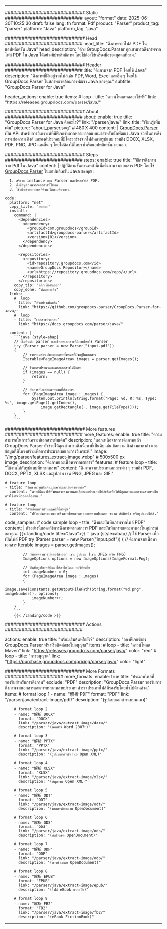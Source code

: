 


---
############################# Static ############################
layout: "format"
date:  2025-06-30T10:25:30
draft: false
lang: th
format: Pdf
product: "Parser"
product_tag: "parser"
platform: "Java"
platform_tag: "java"

############################# Head ############################
head_title: "ดึงภาพจากไฟล์ PDF ในแอปพลิเคชัน Java"
head_description: "ด้วย GroupDocs.Parser คุณสามารถดึงภาพจากไฟล์ PDF ใน Java ได้อย่างมีประสิทธิภาพ โดยไม่ต้องใช้เครื่องมือของบุคคลที่สาม."

############################# Header ############################
title: "ดึงภาพจาก PDF โดยใช้ Java" 
description: "ดึงภาพที่ฝังอยู่จากไฟล์เช่น PDF, Word, Excel และอื่น ๆ โดยใช้ GroupDocs.Parser ในสภาพแวดล้อมการพัฒนา Java ของคุณ."
subtitle: "GroupDocs.Parser for Java" 

header_actions:
  enable: true
  items:
    #  loop
    - title: "ดาวน์โหลดทดลองใช้ฟรี"
      link: "https://releases.groupdocs.com/parser/java/"
      
############################# About ############################
about:
    enable: true
    title: "GroupDocs.Parser for Java คืออะไร?"
    link: "/parser/java/"
    link_title: "เรียนรู้เพิ่มเติม"
    picture: "about_parser.svg" # 480 X 400
    content: |
       [GroupDocs.Parser](/parser/java/) เป็น API สำหรับการวิเคราะห์ที่มีฟีเจอร์หลากหลาย ออกแบบมาสำหรับนักพัฒนา Java ช่วยในการดึงภาพ ข้อความ ลิงค์ และองค์ประกอบที่มีโครงสร้างจากไฟล์หลายรูปแบบ รวมถึง DOCX, XLSX, PDF, PNG, JPG และอื่น ๆ โดยไม่ต้องใช้ไลบรารีหรือแอปพลิเคชันภายนอก.

############################# Steps ############################
steps:
    enable: true
    title: "วิธีการดึงภาพจาก Pdf ใน Java"
    content: |
      ปฏิบัติตามขั้นตอนเหล่านี้เพื่อดึงภาพจากเอกสาร PDF โดยใช้ [GroupDocs.Parser](/parser/java/) ในแอปพลิเคชัน Java ของคุณ:
      
      1. สร้างอ instance ของ Parser และโหลดไฟล์ PDF.
      2. ดึงข้อมูลภาพจากเอกสารที่โหลด.
      3. ใช้หรือส่งออกภาพที่ดึงมาได้ตามต้องการ.
   
    code:
      platform: "net"
      copy_title: "คัดลอก"
      install:
        command: |
          <dependencies>
            <dependency>
              <groupId>com.groupdocs</groupId>
              <artifactId>groupdocs-parser</artifactId>
              <version>{0}</version>
            </dependency>
          </dependencies>

          <repositories>
            <repository>
              <id>repository.groupdocs.com</id>
              <name>GroupDocs Repository</name>
              <url>https://repository.groupdocs.com/repo/</url>
            </repository>
          </repositories>
        copy_tip: "คลิกเพื่อคัดลอก"
        copy_done: "คัดลอกแล้ว"
      links:
        #  loop
        - title: "ตัวอย่างเพิ่มเติม"
          link: "https://github.com/groupdocs-parser/GroupDocs.Parser-for-Java/"
        #  loop
        - title: "เอกสารประกอบ"
          link: "https://docs.groupdocs.com/parser/java/"
          
      content: |
        ```java {style=abap}
        // เริ่มต้นตัว parser และโหลดเอกสารที่มีภาพโดยใช้ Parser
        try (Parser parser = new Parser("input.pdf"))
        {
            // รวบรวมส่วนประกอบภาพทั้งหมดที่ฝังอยู่ในเอกสาร
            Iterable<PageImageArea> images = parser.getImages();

            // ข้ามการประมวลผลหากเอกสารไม่มีภาพ
            if (images == null) {
                return;
            }

            // จัดการกับแต่ละภาพตามที่ต้องการ
            for (PageImageArea image : images) {
                System.out.println(String.format("Page: %d, R: %s, Type: %s", image.getPage().getIndex(), 
                    image.getRectangle(), image.getFileType()));
            }
        }
        ```            

############################# More features ############################
more_features:
  enable: true
  title: "ความสามารถในการวิเคราะห์เอกสารเพิ่มเติม"
  description: "นอกเหนือจากการดึงภาพแล้ว GroupDocs.Parser ยังช่วยให้คุณสามารถดึงเนื้อหาที่เป็นดิบ เช่น ข้อความ ลิงค์ เมตาดาต้า และข้อมูลที่มีโครงสร้างเพื่อการประมวลผลและการวิเคราะห์."
  image: "/img/parser/features_extract-image.webp" # 500x500 px
  image_description: "ดึงภาพและเนื้อหาจากเอกสาร"
  features:
    # feature loop
    - title: "ใช้งานได้กับรูปแบบที่หลากหลาย"
      content: "ดึงภาพจากประเภทเอกสารต่าง ๆ รวมถึง PDF, DOCX, PPTX, XLSX และรูปภาพ เช่น PNG, JPEG และ GIF."

    # feature loop
    - title: "รักษาความชัดเจนและความละเอียดของภาพ"
      content: "ภาพที่ดึงมาได้ทั้งหมดจะคงความละเอียดและประเภทไฟล์เดิมเพื่อให้มีคุณภาพและความสามารถในการใช้งานที่สอดคล้องกัน."

    # feature loop
    - title: "ตัวเลือกการกำหนดค่าที่ยืดหยุ่น"
      content: "ปรับแต่งกระบวนการดึงภาพโดยการกรองภาพตามประเภท ขนาด ดัชนีหน้า หรือรูปแบบไฟล์."
      
  code_samples:
    # code sample loop
    - title: "ดึงและบันทึกภาพจากไฟล์ PDF"
      content: |
        ตัวอย่างนี้แสดงวิธีการดึงภาพจากเอกสาร PDF และบันทึกภาพแต่ละภาพลงในอุปกรณ์ของคุณ.
        {{< landing/code title="Java">}}
        ```java {style=abap}
        //  ใช้ Parser เพื่อเปิดไฟล์ PDF
        try (Parser parser = new Parser("input.pdf"))
        {
            // ดึงภาพจากเนื้อหาเอกสาร
            Iterable<PageImageArea> images = parser.getImages();

            // กำหนดค่าพารามิเตอร์ส่งออก เช่น รูปแบบ (เช่น JPEG หรือ PNG)
            ImageOptions options = new ImageOptions(ImageFormat.Png);

            // บันทึกรูปภาพที่ดึงมาได้ลงในไดเรกทอรีท้องถิ่น
            int imageNumber = 0;
            for (PageImageArea image : images)
            {
                image.save(Constants.getOutputFilePath(String.format("%d.png", imageNumber)), options);
                imageNumber++;
            }
        }
        ```
        {{< /landing/code >}}


############################# Actions ############################

actions:
  enable: true
  title: "พร้อมเริ่มต้นหรือยัง?"
  description: "ลองฟีเจอร์ของ GroupDocs.Parser ฟรี หรือติดต่อขอใบอนุญาต"
  items:
    #  loop
    - title: "ดาวน์โหลด Maven"
      link: "https://releases.groupdocs.com/parser/java/"
      color: "red"
        #  loop
    - title: "การอนุญาต"
      link: "https://purchase.groupdocs.com/pricing/parser/java/"
      color: "light"


############################# More Formats #####################
more_formats:
    enable: true
    title: "ประเภทไฟล์ที่รองรับสำหรับการดึงภาพ"
    exclude: "PDF"
    description: "GroupDocs.Parser รองรับการดึงภาพจากเอกสารและภาพหลากหลายประเภท สำรวจประเภทไฟล์ที่รองรับโดยทั่วไปด้านล่าง."
    items: 
        # format loop 1
        - name: "解析 PDF"
          format: "PDF"
          link: "/parser/java/extract-image/pdf/"
          description: "(รูปแบบเอกสารแบบพกพา)"
          
        # format loop 2
        - name: "解析 DOCX"
          format: "DOCX"
          link: "/parser/java/extract-image/docx/"
          description: "(เอกสาร Word 2007+)"
          
        # format loop 3
        - name: "解析 PPTX"
          format: "PPTX"
          link: "/parser/java/extract-image/pptx/"
          description: "(รูปแบบการนำเสนอ Open XML)"
          
        # format loop 4
        - name: "解析 XLSX"
          format: "XLSX"
          link: "/parser/java/extract-image/xlsx/"
          description: "(สมุดงาน Open XML)"
          
        # format loop 5
        - name: "解析 ODT"
          format: "ODT"
          link: "/parser/java/extract-image/odt/"
          description: "(เอกสารข้อความ OpenDocument)"
          
        # format loop 6
        - name: "解析 ODS"
          format: "ODS"
          link: "/parser/java/extract-image/ods/"
          description: "(สเปรดชีต OpenDocument)"
          
        # format loop 7
        - name: "解析 ODP"
          format: "ODP"
          link: "/parser/java/extract-image/odp/"
          description: "(การนำเสนอ OpenDocument)"
          
        # format loop 8
        - name: "解析 EPUB"
          format: "EPUB"
          link: "/parser/java/extract-image/epub/"
          description: "(ไฟล์ eBook แบบเปิด)"
          
        # format loop 9
        - name: "解析 FB2"
          format: "FB2"
          link: "/parser/java/extract-image/fb2/"
          description: "(eBook FictionBook)"
         
          

---